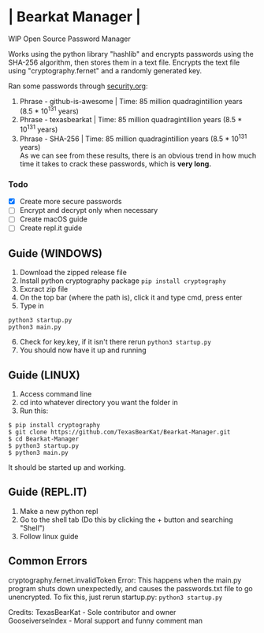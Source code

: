 # | Bearkat Manager |
WIP Open Source Password Manager

Works using the python library "hashlib" and encrypts passwords using the SHA-256 algorithm, then stores them in a text file.
Encrypts the text file using "cryptography.fernet" and a randomly generated key.

Ran some passwords through [security.org](www.security.org/):
1. Phrase - github-is-awesome | Time: 85 million quadragintillion years (8.5 * 10<sup>131</sup> years)
2. Phrase - texasbearkat | Time: 85 million quadragintillion years (8.5 * 10<sup>131</sup> years)
3. Phrase - SHA-256 | Time: 85 million quadragintillion years (8.5 * 10<sup>131</sup> years)  
As we can see from these results, there is an obvious trend in how much time it takes to crack these passwords, which is **very long.**

### Todo
- [x] Create more secure passwords
- [ ] Encrypt and decrypt only when necessary
- [ ] Create macOS guide
- [ ] Create repl.it guide

## Guide (WINDOWS)
1. Download the zipped release file
2. Install python cryptography package `pip install cryptography`
3. Excract zip file
4. On the top bar (where the path is), click it and type cmd, press enter
5. Type in 
```
python3 startup.py
python3 main.py
```  
6. Check for key.key, if it isn't there rerun `python3 startup.py`
7. You should now have it up and running

## Guide (LINUX)
1. Access command line
2. cd into whatever directory you want the folder in
3. Run this:
```
$ pip install cryptography
$ git clone https://github.com/TexasBearKat/Bearkat-Manager.git
$ cd Bearkat-Manager
$ python3 startup.py
$ python3 main.py
```
It should be started up and working.

## Guide (REPL.IT)
1. Make a new python repl
2. Go to the shell tab (Do this by clicking the + button and searching "Shell")
3. Follow linux guide

## Common Errors
cryptography.fernet.invalidToken Error:
This happens when the main.py program shuts down unexpectedly, and causes the passwords.txt file to go unencrypted.
To fix this, just rerun startup.py:
`python3 startup.py`

Credits:
TexasBearKat - Sole contributor and owner  
GooseiverseIndex - Moral support and funny comment man
